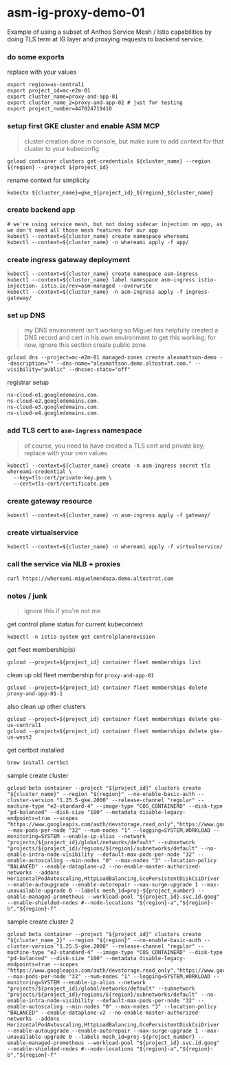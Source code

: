 # asm-ig-proxy-demo-01
Example of using a subset of Anthos Service Mesh / Istio capabilities by doing TLS term at IG layer and proxying requests to backend service.

### do some exports

replace with your values
```
export region=us-central1
export project_id=mc-e2m-01
export cluster_name=proxy-and-app-01
export cluster_name_2=proxy-and-app-02 # just for testing 
export project_number=447024719410
```

### setup first GKE cluster and enable ASM MCP

> cluster creation done in console, but make sure to add context for that cluster to your kubeconfig
```
gcloud container clusters get-credentials ${cluster_name} --region ${region} --project ${project_id}
```

rename context for simplicity
```
kubectx ${cluster_name}=gke_${project_id}_${region}_${cluster_name}
```

### create backend app

```
# we're using service mesh, but not doing sidecar injection on app, as we don't need all those mesh features for our app
kubectl --context=${cluster_name} create namespace whereami
kubectl --context=${cluster_name} -n whereami apply -f app/
```

### create ingress gateway deployment

```
kubectl --context=${cluster_name} create namespace asm-ingress
kubectl --context=${cluster_name} label namespace asm-ingress istio-injection- istio.io/rev=asm-managed --overwrite
kubectl --context=${cluster_name} -n asm-ingress apply -f ingress-gateway/
```

### set up DNS
> my DNS environment isn't working so Miguel has helpfully created a DNS record and cert in his own environment to get this working; for now, ignore this section
create public zone
```
gcloud dns --project=mc-e2m-01 managed-zones create alexmattson-demo --description="" --dns-name="alexmattson.demo.altostrat.com." --visibility="public" --dnssec-state="off"
```

registrar setup
```
ns-cloud-e1.googledomains.com.
ns-cloud-e2.googledomains.com.
ns-cloud-e3.googledomains.com.
ns-cloud-e4.googledomains.com.
```

### add TLS cert to `asm-ingress` namespace
> of course, you need to have created a TLS cert and private key; replace with your own values
```
kubectl --context=${cluster_name} create -n asm-ingress secret tls whereami-credential \
  --key=tls-cert/private-key.pem \
  --cert=tls-cert/certificate.pem
```

### create gateway resource
```
kubectl --context=${cluster_name} -n asm-ingress apply -f gateway/
```

### create virtualservice
```
kubectl --context=${cluster_name} -n whereami apply -f virtualservice/
```

### call the service via NLB + proxies
```
curl https://whereami.miguelmendoza.demo.altostrat.com
```

### notes / junk

> ignore this if you're not me

get control plane status for current kubecontext
```
kubectl -n istio-system get controlplanerevision
```

get fleet membership(s)
```
gcloud --project=${project_id} container fleet memberships list 
```

clean up old fleet membership for `proxy-and-app-01`
```
gcloud --project=${project_id} container fleet memberships delete proxy-and-app-01-1 
```

also clean up other clusters
```
gcloud --project=${project_id} container fleet memberships delete gke-us-central1 
gcloud --project=${project_id} container fleet memberships delete gke-us-west2
```

get certbot installed
```
brew install certbot
```

sample create cluster
```
gcloud beta container --project "${project_id}" clusters create "${cluster_name}" --region "${region}" --no-enable-basic-auth --cluster-version "1.25.5-gke.2000" --release-channel "regular" --machine-type "e2-standard-4" --image-type "COS_CONTAINERD" --disk-type "pd-balanced" --disk-size "100" --metadata disable-legacy-endpoints=true --scopes "https://www.googleapis.com/auth/devstorage.read_only","https://www.googleapis.com/auth/logging.write","https://www.googleapis.com/auth/monitoring","https://www.googleapis.com/auth/servicecontrol","https://www.googleapis.com/auth/service.management.readonly","https://www.googleapis.com/auth/trace.append" --max-pods-per-node "32" --num-nodes "1" --logging=SYSTEM,WORKLOAD --monitoring=SYSTEM --enable-ip-alias --network "projects/${project_id}/global/networks/default" --subnetwork "projects/${project_id}/regions/${region}/subnetworks/default" --no-enable-intra-node-visibility --default-max-pods-per-node "32" --enable-autoscaling --min-nodes "0" --max-nodes "3" --location-policy "BALANCED" --enable-dataplane-v2 --no-enable-master-authorized-networks --addons HorizontalPodAutoscaling,HttpLoadBalancing,GcePersistentDiskCsiDriver --enable-autoupgrade --enable-autorepair --max-surge-upgrade 1 --max-unavailable-upgrade 0 --labels mesh_id=proj-${project_number} --enable-managed-prometheus --workload-pool "${project_id}.svc.id.goog" --enable-shielded-nodes #--node-locations "${region}-a","${region}-b","${region}-f"
```

sample create cluster 2
```
gcloud beta container --project "${project_id}" clusters create "${cluster_name_2}" --region "${region}" --no-enable-basic-auth --cluster-version "1.25.5-gke.2000" --release-channel "regular" --machine-type "e2-standard-4" --image-type "COS_CONTAINERD" --disk-type "pd-balanced" --disk-size "100" --metadata disable-legacy-endpoints=true --scopes "https://www.googleapis.com/auth/devstorage.read_only","https://www.googleapis.com/auth/logging.write","https://www.googleapis.com/auth/monitoring","https://www.googleapis.com/auth/servicecontrol","https://www.googleapis.com/auth/service.management.readonly","https://www.googleapis.com/auth/trace.append" --max-pods-per-node "32" --num-nodes "1" --logging=SYSTEM,WORKLOAD --monitoring=SYSTEM --enable-ip-alias --network "projects/${project_id}/global/networks/default" --subnetwork "projects/${project_id}/regions/${region}/subnetworks/default" --no-enable-intra-node-visibility --default-max-pods-per-node "32" --enable-autoscaling --min-nodes "0" --max-nodes "3" --location-policy "BALANCED" --enable-dataplane-v2 --no-enable-master-authorized-networks --addons HorizontalPodAutoscaling,HttpLoadBalancing,GcePersistentDiskCsiDriver --enable-autoupgrade --enable-autorepair --max-surge-upgrade 1 --max-unavailable-upgrade 0 --labels mesh_id=proj-${project_number} --enable-managed-prometheus --workload-pool "${project_id}.svc.id.goog" --enable-shielded-nodes #--node-locations "${region}-a","${region}-b","${region}-f"
```